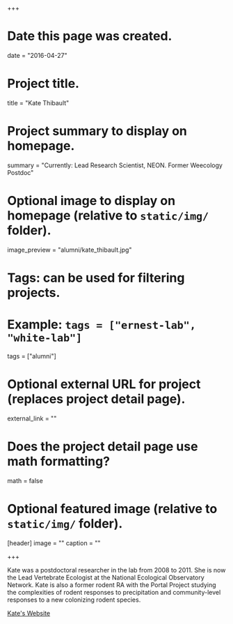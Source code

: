 +++
# Date this page was created.
date = "2016-04-27"

# Project title.
title = "Kate Thibault"

# Project summary to display on homepage.
summary = "Currently: Lead Research Scientist, NEON. Former Weecology Postdoc"

# Optional image to display on homepage (relative to `static/img/` folder).
image_preview = "alumni/kate_thibault.jpg"

# Tags: can be used for filtering projects.
# Example: `tags = ["ernest-lab", "white-lab"]`
tags = ["alumni"]

# Optional external URL for project (replaces project detail page).
external_link = ""

# Does the project detail page use math formatting?
math = false

# Optional featured image (relative to `static/img/` folder).
[header]
image = ""
caption = ""

+++

Kate was a postdoctoral researcher in the lab from 2008 to 2011.
She is now the Lead Vertebrate Ecologist at the National Ecological Observatory Network. Kate is also a former rodent RA with the Portal Project studying the complexities of rodent responses to precipitation and community-level responses to a new colonizing rodent species.

[Kate's Website](http://www.katethibault.com/)